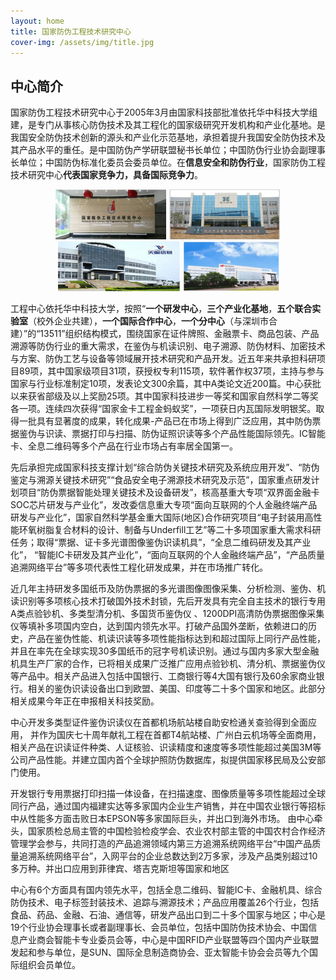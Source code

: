 ```yaml
---
layout: home
title: 国家防伪工程技术研究中心
cover-img: /assets/img/title.jpg
---
```

<!--
 * @Author: Conghao Wong
 * @Date: 2023-03-08 19:13:03
 * @LastEditors: Conghao Wong
 * @LastEditTime: 2023-03-12 12:22:38
 * @Description: file content
 * @Github: https://cocoon2wong.github.io
 * Copyright 2023 Conghao Wong, All Rights Reserved.
-->

<link rel="stylesheet" type="text/css" href="/assets/css/user.css">

## 中心简介

国家防伪工程技术研究中心于2005年3月由国家科技部批准依托华中科技大学组建，是专门从事核心防伪技术及其工程化的国家级研究开发机构和产业化基地。是我国安全防伪技术创新的源头和产业化示范基地，承担着提升我国安全防伪技术及其产品水平的重任。是中国防伪产学研联盟秘书长单位；中国防伪行业协会副理事长单位；中国防伪标准化委员会委员单位。在<strong class="h_01">信息安全和防伪行业</strong>，国家防伪工程技术研究中心<strong class="h_02">代表国家竞争力，具备国际竞争力</strong>。

<div align="center">
    <img style="height: 80px;" src="/assets/img/index/1.png">
    <img style="height: 80px;" src="/assets/img/index/2.jpg">
    <img style="height: 80px;" src="/assets/img/index/3.png">
    <img style="height: 80px;" src="/assets/img/index/4.png">
</div>

工程中心依托华中科技大学，按照“<strong class="h_01">一个研发中心</strong>，<strong class="h_01">三个产业化基地</strong>，<strong class="h_01">五个联合实验室</strong>（校外企业共建），<strong class="h_01">一个国际合作中心</strong>，<strong class="h_01">一个分中心</strong>（与深圳市合建）”的“13511”组织结构模式，围绕国家在证件牌照、金融票卡、商品包装、产品溯源等防伪行业的重大需求，在鉴伪与机读识别、电子溯源、防伪材料、加密技术与方案、防伪工艺与设备等领域展开技术研究和产品开发。近五年来共承担科研项目89项，其中国家级项目31项，获授权专利115项，软件著作权37项，主持与参与国家与行业标准制定10项，发表论文300余篇，其中A类论文近200篇。中心获批以来获省部级及以上奖励25项。其中国家科技进步一等奖和国家自然科学二等奖各一项。连续四次获得“国家金卡工程金蚂蚁奖”，一项获日内瓦国际发明银奖。取得一批具有显著度的成果，转化成果-产品已在市场上得到广泛应用，其中防伪票据鉴伪与识读、票据打印与扫描、防伪证照识读等多个产品性能国际领先。IC智能卡、全息二维码等多个产品在行业市场占有率居全国第一。

先后承担完成国家科技支撑计划“综合防伪关键技术研究及系统应用开发”、“防伪鉴定与溯源关键技术研究”“食品安全电子溯源技术研究及示范”，国家重点研发计划项目“防伪票据智能处理关键技术及设备研发”，核高基重大专项“双界面金融卡SOC芯片研发与产业化”，发改委信息重大专项“面向互联网的个人金融终端产品研发与产业化”，国家自然科学基金重大国际(地区)合作研究项目“电子封装用高性能环氧树脂复合材料的设计、制备与Underfill工艺”等二十多项国家重大需求科研任务；取得“票据、证卡多光谱图像鉴伪识读机具”，“全息二维码研发及其产业化”， “智能IC卡研发及其产业化”，“面向互联网的个人金融终端产品”，“产品质量追溯网络平台”等多项代表性工程化研发成果，并在市场推广转化。

近几年主持研发多国纸币及防伪票据的多光谱图像图像采集、分析检测、鉴伪、机读识别等多项核心技术打破国外技术封锁，先后开发具有完全自主技术的银行专用A类点验钞机、多类型清分机、多国货币鉴伪仪 、1200DPI高清防伪票据图像采集仪等填补多项国内空白，达到国内领先水平。打破产品国外垄断，依赖进口的历史，产品在鉴伪性能、机读识读等多项性能指标达到和超过国际上同行产品性能，并且在率先在全球实现30多国纸币的冠字号机读识别。通过与国内多家大型金融机具生产厂家的合作，已将相关成果广泛推广应用点验钞机、清分机、票据鉴伪仪等产品中。相关产品进入包括中国银行、工商银行等4大国有银行及60余家商业银行。相关的鉴伪识读设备出口到欧盟、美国、印度等二十多个国家和地区。此部分相关成果今年正在申报相关科技奖励。

中心开发多类型证件鉴伪识读仪在首都机场航站楼自助安检通关查验得到全面应用， 并作为国庆七十周年献礼工程在首都T4航站楼、广州白云机场等全面商用， 相关产品在识读证件种类、人证核验、识读精度和速度等多项性能超过美国3M等公司产品性能。并建立国内首个全球护照防伪数据库，拟提供国家移民局及公安部门使用。

开发银行专用票据打印扫描一体设备，在扫描速度、图像质量等多项性能超过全球同行产品，通过国内福建实达等多家国内企业生产销售，并在中国农业银行等招标中从性能多方面击败日本EPSON等多家国际巨头，并出口到海外市场。
由中心牵头，国家质检总局主管的中国检验检疫学会、农业农村部主管的中国农村合作经济管理学会参与，共同打造的产品追溯领域内第三方追溯系统网络平台“中国产品质量追溯系统网络平台”，入网平台的企业总数达到2万多家，涉及产品类别超过10多万种。并出口应用到菲律宾、塔吉克斯坦等国家和地区

中心有6个方面具有国内领先水平，包括全息二维码、智能IC卡、金融机具、综合防伪技术、电子标签封装技术、追踪与溯源技术；产品应用覆盖26个行业，包括食品、药品、金融、石油、通信等，研发产品出口到二十多个国家与地区；中心是19个行业协会理事长或者副理事长、会员单位，包括中国防伪技术协会、中国信息产业商会智能卡专业委员会等，中心是中国RFID产业联盟等四个国内产业联盟发起和参与单位，是SUN、国际全息制造商协会、亚太智能卡协会会员等九个国际组织会员单位。

